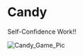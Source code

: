 # Candy
Self-Confidence Work!!

![Candy_Game_Pic](https://user-images.githubusercontent.com/83790901/131397530-8275c417-4190-4d33-a76a-3882b96a860f.png)

